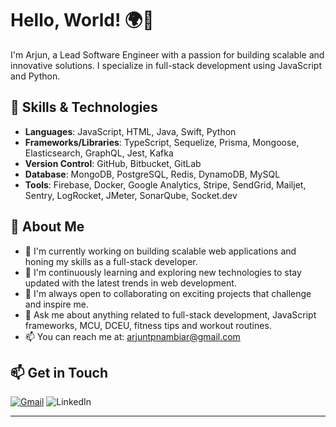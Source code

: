 
# Hello, World! 🌍👋
I'm Arjun, a Lead Software Engineer with a passion for building scalable and innovative solutions. I specialize in full-stack development using JavaScript and Python.

## 🚀 Skills & Technologies

- **Languages**: JavaScript, HTML, Java, Swift, Python
- **Frameworks/Libraries**: TypeScript, Sequelize, Prisma, Mongoose, Elasticsearch, GraphQL, Jest, Kafka
- **Version Control**: GitHub, Bitbucket, GitLab
- **Database**: MongoDB, PostgreSQL, Redis, DynamoDB, MySQL
- **Tools**: Firebase, Docker, Google Analytics, Stripe, SendGrid, Mailjet, Sentry, LogRocket, JMeter, SonarQube, Socket.dev

## 🚀 About Me

- 🔭 I'm currently working on building scalable web applications and honing my skills as a full-stack developer.
- 🌱 I'm continuously learning and exploring new technologies to stay updated with the latest trends in web development.
- 👯 I'm always open to collaborating on exciting projects that challenge and inspire me.
- 💬 Ask me about anything related to full-stack development, JavaScript frameworks, MCU, DCEU, fitness tips and workout routines.
- 📫 You can reach me at: [arjuntpnambiar@gmail.com](mailto:arjuntpnambiar@gmail.com)

<!--
## 📈 GitHub Stats

![Arjun's GitHub Stats](https://github-readme-stats.vercel.app/api?username=Arjun-tp&show_icons=true&theme=light)
-->
## 📫 Get in Touch

[![Gmail](https://img.icons8.com/color/48/000000/gmail.png)](mailto:arjuntpnambiar@gmail.com) [](mailto:arjuntpnambiar@gmail.com) 
![LinkedIn](https://img.icons8.com/color/48/000000/linkedin.png) [](https://www.linkedin.com/in/arjun-tp)


<!--
- Email: arjuntpnambiar@gmail.com
- LinkedIn: [linkedin.com/in/arjun-tp](https://www.linkedin.com/in/arjun-tp)
-->

---

